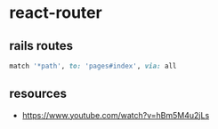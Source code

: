 # react-router


## rails routes
```rb
match '*path', to: 'pages#index', via: all
```

## resources
- https://www.youtube.com/watch?v=hBm5M4u2jLs